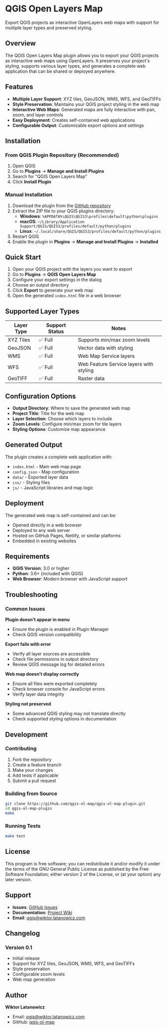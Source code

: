 # QGIS Open Layers Map

Export QGIS projects as interactive OpenLayers web maps with support for multiple layer types and preserved styling.

## Overview

The QGIS Open Layers Map plugin allows you to export your QGIS projects as interactive web maps using OpenLayers. It preserves your project's styling, supports various layer types, and generates a complete web application that can be shared or deployed anywhere.

## Features

- **Multiple Layer Support**: XYZ tiles, GeoJSON, WMS, WFS, and GeoTIFFs
- **Style Preservation**: Maintains your QGIS project styling in the web map
- **Interactive Web Maps**: Generated maps are fully interactive with pan, zoom, and layer controls
- **Easy Deployment**: Creates self-contained web applications
- **Configurable Output**: Customizable export options and settings

## Installation

### From QGIS Plugin Repository (Recommended)

1. Open QGIS
2. Go to **Plugins** → **Manage and Install Plugins**
3. Search for "QGIS Open Layers Map"
4. Click **Install Plugin**

### Manual Installation

1. Download the plugin from the [GitHub repository](https://github.com/qgis-ol-map/qgis-ol-map-plugin)
2. Extract the ZIP file to your QGIS plugins directory:
   - **Windows**: `%APPDATA%\QGIS\QGIS3\profiles\default\python\plugins`
   - **macOS**: `~/Library/Application Support/QGIS/QGIS3/profiles/default/python/plugins`
   - **Linux**: `~/.local/share/QGIS/QGIS3/profiles/default/python/plugins`
3. Restart QGIS
4. Enable the plugin in **Plugins** → **Manage and Install Plugins** → **Installed**

## Quick Start

1. Open your QGIS project with the layers you want to export
2. Go to **Plugins** → **QGIS Open Layers Map**
3. Configure your export settings in the dialog
4. Choose an output directory
5. Click **Export** to generate your web map
6. Open the generated `index.html` file in a web browser

## Supported Layer Types

| Layer Type | Support Status | Notes |
|------------|----------------|-------|
| XYZ Tiles | ✅ Full | Supports min/max zoom levels |
| GeoJSON | ✅ Full | Vector data with styling |
| WMS | ✅ Full | Web Map Service layers |
| WFS | ✅ Full | Web Feature Service layers with styling |
| GeoTIFF | ✅ Full | Raster data |

## Configuration Options

- **Output Directory**: Where to save the generated web map
- **Project Title**: Title for the web map
- **Layer Selection**: Choose which layers to include
- **Zoom Levels**: Configure min/max zoom for tile layers
- **Styling Options**: Customize map appearance

## Generated Output

The plugin creates a complete web application with:

- `index.html` - Main web map page
- `config.json` - Map configuration
- `data/` - Exported layer data
- `css/` - Styling files
- `js/` - JavaScript libraries and map logic

## Deployment

The generated web map is self-contained and can be:

- Opened directly in a web browser
- Deployed to any web server
- Hosted on GitHub Pages, Netlify, or similar platforms
- Embedded in existing websites

## Requirements

- **QGIS Version**: 3.0 or higher
- **Python**: 3.6+ (included with QGIS)
- **Web Browser**: Modern browser with JavaScript support

## Troubleshooting

### Common Issues

**Plugin doesn't appear in menu**
- Ensure the plugin is enabled in Plugin Manager
- Check QGIS version compatibility

**Export fails with error**
- Verify all layer sources are accessible
- Check file permissions in output directory
- Review QGIS message log for detailed errors

**Web map doesn't display correctly**
- Ensure all files were exported completely
- Check browser console for JavaScript errors
- Verify layer data integrity

**Styling not preserved**
- Some advanced QGIS styling may not translate directly
- Check supported styling options in documentation

## Development

### Contributing

1. Fork the repository
2. Create a feature branch
3. Make your changes
4. Add tests if applicable
5. Submit a pull request

### Building from Source

```bash
git clone https://github.com/qgis-ol-map/qgis-ol-map-plugin.git
cd qgis-ol-map-plugin
make
```

### Running Tests

```bash
make test
```

## License

This program is free software; you can redistribute it and/or modify it under the terms of the GNU General Public License as published by the Free Software Foundation; either version 2 of the License, or (at your option) any later version.

## Support

- **Issues**: [GitHub Issues](https://github.com/qgis-ol-map/qgis-ol-map-plugin/issues)
- **Documentation**: [Project Wiki](https://github.com/qgis-ol-map/qgis-ol-map-plugin/wiki)
- **Email**: qgis@wiktor.latanowicz.com

## Changelog

### Version 0.1
- Initial release
- Support for XYZ tiles, GeoJSON, WMS, WFS, and GeoTIFFs
- Style preservation
- Configurable zoom levels
- Web map generation

## Author

**Wiktor Latanowicz**
- Email: qgis@wiktor.latanowicz.com
- GitHub: [qgis-ol-map](https://github.com/qgis-ol-map)